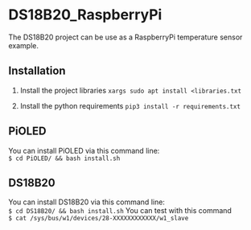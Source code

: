 # DS18B20_RaspberryPi
The DS18B20 project can be use as a RaspberryPi temperature sensor example. 

## Installation
1. Install the project libraries
`xargs sudo apt install <libraries.txt`

2. Install the python requirements
`pip3 install -r requirements.txt`

## PiOLED
You can install PiOLED via this command line:<br>
`
$ cd PiOLED/ && bash install.sh
`

## DS18B20
You can install DS18B20 via this command line:<br>
`
$ cd DS18B20/ && bash install.sh
`
You can test with this command <br>
`
$ cat /sys/bus/w1/devices/28-XXXXXXXXXXXX/w1_slave
`
